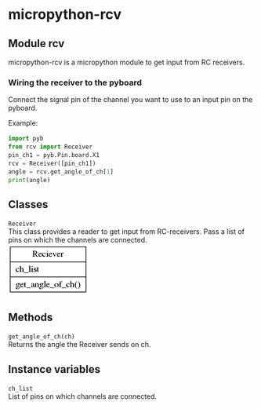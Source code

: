 micropython-rcv
===============

Module rcv
----------

micropython-rcv is a micropython module to get input from RC receivers.

### Wiring the receiver to the pyboard

Connect the signal pin of the channel you want to use to an input pin on the pyboard.


Example:
```python
import pyb
from rcv import Receiver
pin_ch1 = pyb.Pin.board.X1
rcv = Receiver([pin_ch1])
angle = rcv.get_angle_of_ch[1]
print(angle)
```

Classes
-------
``Receiver``  
This class provides a reader to get input from RC-receivers. Pass a list of pins on which the channels are connected.  
![UML diagramm](https://raw.githubusercontent.com/turbinenreiter/micropython-rcv/master/classes_Reciever.png "UML diagramm")

Methods
--------------


``get_angle_of_ch(ch)``  
Returns the angle the Receiver sends on ch.

Instance variables
------------------
``ch_list``  
List of pins on which channels are connected.
